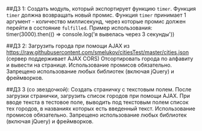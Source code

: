 ##ДЗ 1:
Создать модуль, который экспортирует функцию `timer`.
Функция `timer` должна возвращать новый промис.
Функция `timer` принимает 1 аргумент - количество миллисекунд, через которые промис должен перейти в состояние `fulfilled`.
Пример использования:
timer(3000).then(() => console.log('я вывелась через 3 секунды'))


##ДЗ 2:
Загрузить города при помощи AJAX из https://raw.githubusercontent.com/smelukov/citiesTest/master/cities.json (сервер поддерживает AJAX CORS)
Отсортировать города по алфавиту и вывести на странице.
Использование промисов обязательно.
Запрещено использование любых библиотек (включая jQuery) и фреймворков.

##ДЗ 3 (со звездочкой):
Создать страничку с текстовым полем.
После загрузки странички, загрузить список городов при помощи AJAX.
При вводе текста в тестовое поле, выводить под текстовым полем список тех городов, в названиях которых есть введенный текст.
Использование промисов обязательно.
Запрещено использование любых библиотек (включая jQuery) и фреймворков.